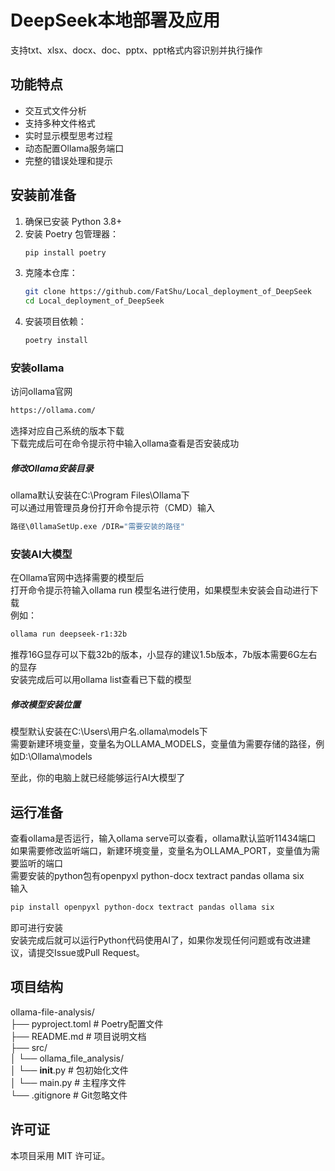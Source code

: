 # DeepSeek本地部署及应用
支持txt、xlsx、docx、doc、pptx、ppt格式内容识别并执行操作
## 功能特点
- 交互式文件分析
- 支持多种文件格式
- 实时显示模型思考过程
- 动态配置Ollama服务端口
- 完整的错误处理和提示
## 安装前准备
1. 确保已安装 Python 3.8+
2. 安装 Poetry 包管理器：
   ```bash
   pip install poetry
   ```
3. 克隆本仓库：
   ```bash
   git clone https://github.com/FatShu/Local_deployment_of_DeepSeek
   cd Local_deployment_of_DeepSeek
   ```
4. 安装项目依赖：
   ```bash
   poetry install
   ```
### 安装ollama
访问ollama官网<br>
```bash
https://ollama.com/
```
选择对应自己系统的版本下载<br>
下载完成后可在命令提示符中输入ollama查看是否安装成功<br>
##### 修改Ollama安装目录
ollama默认安装在C:\Program Files\Ollama下<br>
可以通过用管理员身份打开命令提示符（CMD）输入
```bash
路径\0llamaSetUp.exe /DIR="需要安装的路径"
```
### 安装AI大模型
在Ollama官网中选择需要的模型后<br>
打开命令提示符输入ollama run 模型名进行使用，如果模型未安装会自动进行下载<br>
例如：
```bash
ollama run deepseek-r1:32b
```
推荐16G显存可以下载32b的版本，小显存的建议1.5b版本，7b版本需要6G左右的显存<br>
安装完成后可以用ollama list查看已下载的模型<br>
##### 修改模型安装位置
模型默认安装在C:\Users\用户名\.ollama\models下<br>
需要新建环境变量，变量名为OLLAMA_MODELS，变量值为需要存储的路径，例如D:\Ollama\models<br>

至此，你的电脑上就已经能够运行AI大模型了<br>
## 运行准备
查看ollama是否运行，输入ollama serve可以查看，ollama默认监听11434端口<br>
如果需要修改监听端口，新建环境变量，变量名为OLLAMA_PORT，变量值为需要监听的端口<br>
需要安装的python包有openpyxl python-docx textract pandas ollama six<br>
输入
```bash
pip install openpyxl python-docx textract pandas ollama six
```
即可进行安装<br>
安装完成后就可以运行Python代码使用AI了，如果你发现任何问题或有改进建议，请提交Issue或Pull Request。<br>

## 项目结构
ollama-file-analysis/<br>
├── pyproject.toml         # Poetry配置文件<br>
├── README.md              # 项目说明文档<br>
├── src/<br>
│   └── ollama_file_analysis/<br>
│       └── __init__.py    # 包初始化文件<br>
│       └── main.py        # 主程序文件<br>
└── .gitignore             # Git忽略文件<br>

## 许可证
本项目采用 MIT 许可证。